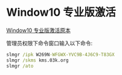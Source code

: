 # Window10 专业版激活

[Window10 专业版激活原本](https://tieba.baidu.com/p/5592942485)

管理员权限下命令窗口输入以下命令:

```cmd {.line-numbers}
slmgr /ipk W269N-WFGWX-YVC9B-4J6C9-T83GX
slmgr /skms kms.03k.org
slmgr /ato
```
